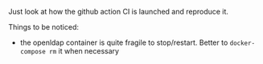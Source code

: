 Just look at how the github action CI is launched and reproduce it.

Things to be noticed:
- the openldap container is quite fragile to stop/restart. Better to `docker-compose rm` it when necessary
